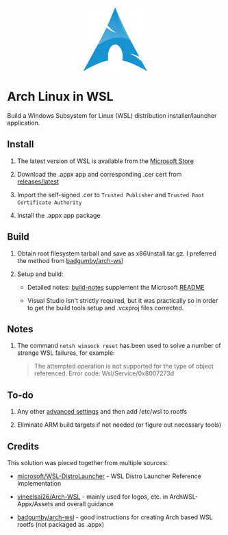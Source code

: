 <div align="center">
    <img src="ArchWSL/images/icon.png?raw=true" alt="Logo" width="150" height="150">
</div>

# Arch Linux in WSL

Build a Windows Subsystem for Linux (WSL) distribution installer/launcher application.


## Install

1. The latest version of WSL is available from the [Microsoft Store](https://apps.microsoft.com/store/detail/windows-subsystem-for-linux/9P9TQF7MRM4R)

2. Download the .appx app and corresponding .cer cert from [releases/latest](../../releases/latest)

3. Import the self-signed .cer to `Trusted Publisher` and `Trusted Root Certificate Authority`

4. Install the .appx app package


## Build

1. Obtain root filesystem tarball and save as x86\install.tar.gz. I preferred the method from [badgumby/arch-wsl](https://github.com/badgumby/arch-wsl)

2. Setup and build:

	* Detailed notes: [build-notes](doc/build-notes.md) supplement the Microsoft [README](doc/readme_MS.md)

	* Visual Studio isn't strictly required, but it was practically so in order to get the build tools setup and .vcxproj files corrected.


## Notes

1. The command `netsh winsock reset` has been used to solve a number of strange WSL failures, for example:

	> The attempted operation is not supported for the type of object referenced. Error code: Wsl/Service/0x8007273d


## To-do

1. Any other [advanced settings](https://learn.microsoft.com/en-us/windows/wsl/wsl-config) and then add /etc/wsl to rootfs

2. Eliminate ARM build targets if not needed (or figure out necessary tools)


## Credits

This solution was pieced together from multiple sources:

* [microsoft/WSL-DistroLauncher](https://github.com/microsoft/WSL-DistroLauncher/tree/master/DistroLauncher) -  WSL Distro Launcher Reference Implementation

* [vineelsai26/Arch-WSL](https://github.com/vineelsai26/Arch-WSL) - mainly used for logos, etc. in ArchWSL-Appx/Assets and overall guidance

* [badgumby/arch-wsl](https://github.com/badgumby/arch-wsl) - good instructions for creating Arch based WSL rootfs (not packaged as .appx)